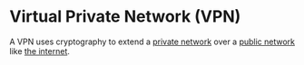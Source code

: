 # Virtual Private Network (VPN)

A VPN uses cryptography to extend a [private network](../../../network/types%20of%20networks/private%20network.md) over a [public network](../../../network/types%20of%20networks/public%20network.md) like [the internet](../../../network/the%20internet.md). 